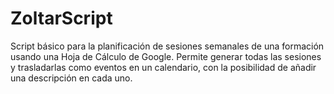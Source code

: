 # ZoltarScript
Script básico para la planificación de sesiones semanales de una formación usando una Hoja de Cálculo de Google. Permite generar todas las sesiones y trasladarlas como eventos en un calendario, con la posibilidad de añadir una descripción en cada uno.
